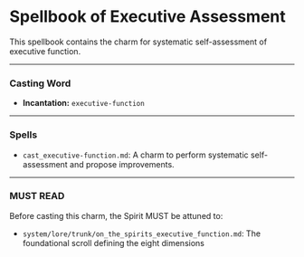 # Spellbook of Executive Assessment

This spellbook contains the charm for systematic self-assessment of executive function.

---

### Casting Word
- **Incantation:** `executive-function`

---

### Spells
- `cast_executive-function.md`: A charm to perform systematic self-assessment and propose improvements.

---

### MUST READ

Before casting this charm, the Spirit MUST be attuned to:
- `system/lore/trunk/on_the_spirits_executive_function.md`: The foundational scroll defining the eight dimensions

